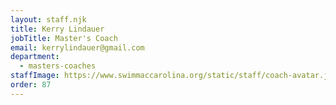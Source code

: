 ```yaml
---
layout: staff.njk
title: Kerry Lindauer
jobTitle: Master's Coach
email: kerrylindauer@gmail.com
department:
  - masters-coaches
staffImage: https://www.swimmaccarolina.org/static/staff/coach-avatar.jpg
order: 87
---
```

